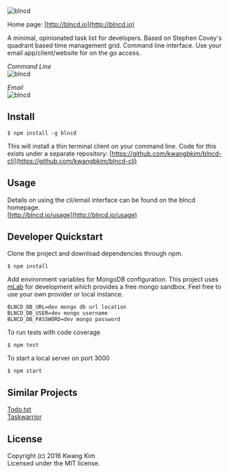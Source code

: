 ![blncd](public/assets/banner.png)

Home page: [http://blncd.io](http://blncd.io)

A minimal, opinionated task list for developers.  Based on Stephen Covey's quadrant based time management grid.  Command line interface.  Use your email app/client/website for on the go access.

*Command Line*  
![blncd](public/assets/blncd-demo.gif)

*Email*  
![blncd](public/assets/email-demo.gif)

## Install

```
$ npm install -g blncd
```

This will install a thin terminal client on your command line.  Code for this exists under a separate repository: [https://github.com/kwangbkim/blncd-cli](https://github.com/kwangbkim/blncd-cli)

## Usage
Details on using the cli/email interface can be found on the blncd homepage.  
[http://blncd.io/usage](http://blncd.io/usage)

## Developer Quickstart
Clone the project and download dependencies through npm.  

```
$ npm install
```

Add environment variables for MongoDB configuration.  This project uses [mLab](https://mlab.com/) for development which provides a free mongo sandbox.  Feel free to use your own provider or local instance.

```
BLNCD_DB_URL=dev mongo db url location
BLNCD_DB_USER=dev mongo username
BLNCD_DB_PASSWORD=dev mongo password
```

To run tests with code coverage

```
$ npm test
```

To start a local server on port 3000

```
$ npm start
```

## Similar Projects
[Todo.txt](https://github.com/ginatrapani/todo.txt-cli)  
[Taskwarrior](https://taskwarrior.org/)

## License
Copyright (c) 2016 Kwang Kim  
Licensed under the MIT license.
